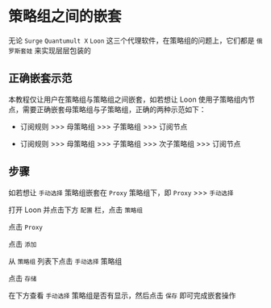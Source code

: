 # 策略组之间的嵌套

无论 `Surge` `Quantumult X` `Loon` 这三个代理软件，在策略组的问题上，它们都是 `俄罗斯套娃` 来实现层层包装的

## 正确嵌套示范

本教程仅让用户在策略组与策略组之间嵌套，如若想让 Loon 使用子策略组内节点，需要正确嵌套母策略组与子策略组，正确的两种示范如下：

- 订阅规则 >>> 母策略组 >>> 子策略组 >>> 订阅节点

- 订阅规则 >>> 母策略组 >>> 子策略组 >>> 次子策略组 >>> 订阅节点

## 步骤

如若想让 `手动选择` 策略组嵌套在 `Proxy` 策略组下，即 `Proxy` >>> `手动选择` 

打开 Loon 并点击下方 `配置` 栏，点击 `策略组`

点击 `Proxy` 

点击 `添加`

从 `策略组` 列表下点击 `手动选择` 策略组

点击 `存储`

在下方查看 `手动选择` 策略组是否有显示，然后点击 `保存` 即可完成嵌套操作
